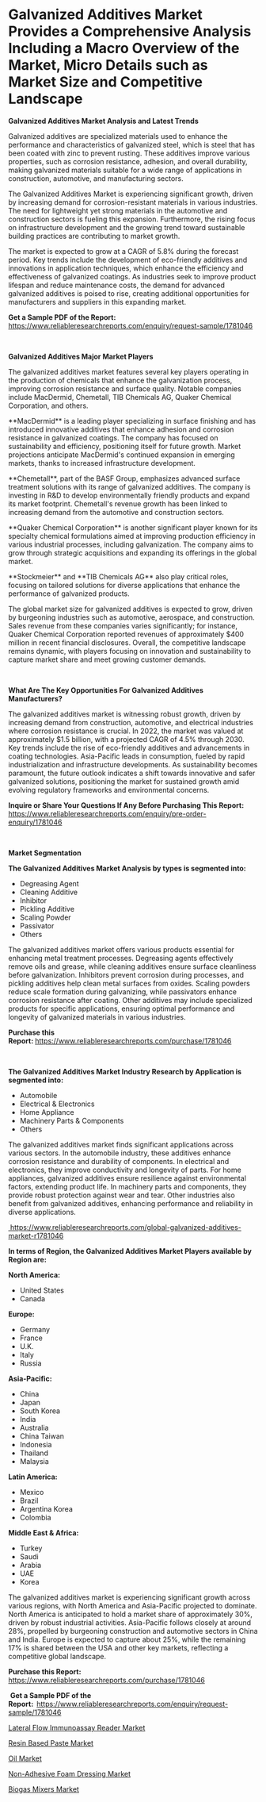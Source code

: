 <p><h1>Galvanized Additives Market Provides a Comprehensive Analysis Including a Macro Overview of the Market, Micro Details such as Market Size and Competitive Landscape</h1></p><p><strong>Galvanized Additives Market Analysis and Latest Trends</strong></p>
<p><p>Galvanized additives are specialized materials used to enhance the performance and characteristics of galvanized steel, which is steel that has been coated with zinc to prevent rusting. These additives improve various properties, such as corrosion resistance, adhesion, and overall durability, making galvanized materials suitable for a wide range of applications in construction, automotive, and manufacturing sectors.</p><p>The Galvanized Additives Market is experiencing significant growth, driven by increasing demand for corrosion-resistant materials in various industries. The need for lightweight yet strong materials in the automotive and construction sectors is fueling this expansion. Furthermore, the rising focus on infrastructure development and the growing trend toward sustainable building practices are contributing to market growth.</p><p>The market is expected to grow at a CAGR of 5.8% during the forecast period. Key trends include the development of eco-friendly additives and innovations in application techniques, which enhance the efficiency and effectiveness of galvanized coatings. As industries seek to improve product lifespan and reduce maintenance costs, the demand for advanced galvanized additives is poised to rise, creating additional opportunities for manufacturers and suppliers in this expanding market.</p></p>
<p><strong>Get a Sample PDF of the Report:&nbsp;</strong> <a href="https://www.reliableresearchreports.com/enquiry/request-sample/1781046?utm_campaign=114&utm_medium=2&utm_source=Github&utm_content=ia&utm_term=08102024&utm_id=galvanized-additives">https://www.reliableresearchreports.com/enquiry/request-sample/1781046</a></p>
<p>&nbsp;</p>
<p><strong>Galvanized Additives Major Market Players</strong></p>
<p><p>The galvanized additives market features several key players operating in the production of chemicals that enhance the galvanization process, improving corrosion resistance and surface quality. Notable companies include MacDermid, Chemetall, TIB Chemicals AG, Quaker Chemical Corporation, and others.</p><p>**MacDermid** is a leading player specializing in surface finishing and has introduced innovative additives that enhance adhesion and corrosion resistance in galvanized coatings. The company has focused on sustainability and efficiency, positioning itself for future growth. Market projections anticipate MacDermid's continued expansion in emerging markets, thanks to increased infrastructure development.</p><p>**Chemetall**, part of the BASF Group, emphasizes advanced surface treatment solutions with its range of galvanized additives. The company is investing in R&D to develop environmentally friendly products and expand its market footprint. Chemetall's revenue growth has been linked to increasing demand from the automotive and construction sectors.</p><p>**Quaker Chemical Corporation** is another significant player known for its specialty chemical formulations aimed at improving production efficiency in various industrial processes, including galvanization. The company aims to grow through strategic acquisitions and expanding its offerings in the global market. </p><p>**Stockmeier** and **TIB Chemicals AG** also play critical roles, focusing on tailored solutions for diverse applications that enhance the performance of galvanized products. </p><p>The global market size for galvanized additives is expected to grow, driven by burgeoning industries such as automotive, aerospace, and construction. Sales revenue from these companies varies significantly; for instance, Quaker Chemical Corporation reported revenues of approximately $400 million in recent financial disclosures. Overall, the competitive landscape remains dynamic, with players focusing on innovation and sustainability to capture market share and meet growing customer demands.</p></p>
<p>&nbsp;</p>
<p><strong>What Are The Key Opportunities For Galvanized Additives Manufacturers?</strong></p>
<p><p>The galvanized additives market is witnessing robust growth, driven by increasing demand from construction, automotive, and electrical industries where corrosion resistance is crucial. In 2022, the market was valued at approximately $1.5 billion, with a projected CAGR of 4.5% through 2030. Key trends include the rise of eco-friendly additives and advancements in coating technologies. Asia-Pacific leads in consumption, fueled by rapid industrialization and infrastructure developments. As sustainability becomes paramount, the future outlook indicates a shift towards innovative and safer galvanized solutions, positioning the market for sustained growth amid evolving regulatory frameworks and environmental concerns.</p></p>
<p><strong>Inquire or Share Your Questions If Any Before Purchasing This Report:</strong> <a href="https://www.reliableresearchreports.com/enquiry/pre-order-enquiry/1781046?utm_campaign=114&utm_medium=2&utm_source=Github&utm_content=ia&utm_term=08102024&utm_id=galvanized-additives">https://www.reliableresearchreports.com/enquiry/pre-order-enquiry/1781046</a></p>
<p>&nbsp;</p>
<p><strong>Market Segmentation</strong></p>
<p><strong>The Galvanized Additives Market Analysis by types is segmented into:</strong></p>
<p><ul><li>Degreasing Agent</li><li>Cleaning Additive</li><li>Inhibitor</li><li>Pickling Additive</li><li>Scaling Powder</li><li>Passivator</li><li>Others</li></ul></p>
<p><p>The galvanized additives market offers various products essential for enhancing metal treatment processes. Degreasing agents effectively remove oils and grease, while cleaning additives ensure surface cleanliness before galvanization. Inhibitors prevent corrosion during processes, and pickling additives help clean metal surfaces from oxides. Scaling powders reduce scale formation during galvanizing, while passivators enhance corrosion resistance after coating. Other additives may include specialized products for specific applications, ensuring optimal performance and longevity of galvanized materials in various industries.</p></p>
<p><strong>Purchase this Report:&nbsp;</strong><a href="https://www.reliableresearchreports.com/purchase/1781046?utm_campaign=114&utm_medium=2&utm_source=Github&utm_content=ia&utm_term=08102024&utm_id=galvanized-additives">https://www.reliableresearchreports.com/purchase/1781046</a></p>
<p>&nbsp;</p>
<p><strong>The Galvanized Additives Market Industry Research by Application is segmented into:</strong></p>
<p><ul><li>Automobile</li><li>Electrical & Electronics</li><li>Home Appliance</li><li>Machinery Parts & Components</li><li>Others</li></ul></p>
<p><p>The galvanized additives market finds significant applications across various sectors. In the automobile industry, these additives enhance corrosion resistance and durability of components. In electrical and electronics, they improve conductivity and longevity of parts. For home appliances, galvanized additives ensure resilience against environmental factors, extending product life. In machinery parts and components, they provide robust protection against wear and tear. Other industries also benefit from galvanized additives, enhancing performance and reliability in diverse applications.</p></p>
<p><a href="https://www.reliableresearchreports.com/global-galvanized-additives-market-r1781046?utm_campaign=114&utm_medium=2&utm_source=Github&utm_content=ia&utm_term=08102024&utm_id=galvanized-additives">&nbsp;https://www.reliableresearchreports.com/global-galvanized-additives-market-r1781046</a></p>
<p><strong>In terms of Region, the Galvanized Additives Market Players available by Region are:</strong></p>
<p>
    <p> <strong> North America: </strong>
        <ul>
            <li>United States</li>
            <li>Canada</li>
        </ul>
        </p> 
    <p> <strong> Europe: </strong>
        <ul>
            <li>Germany</li>
            <li>France</li>
            <li>U.K.</li>
            <li>Italy</li>
            <li>Russia</li>
        </ul>
        </p> 
    <p> <strong> Asia-Pacific: </strong>
        <ul>
            <li>China</li>
            <li>Japan</li>
            <li>South Korea</li>
            <li>India</li>
            <li>Australia</li>
            <li>China Taiwan</li>
            <li>Indonesia</li>
            <li>Thailand</li>
            <li>Malaysia</li>
        </ul>
        </p> 
    <p> <strong> Latin America: </strong>
        <ul>
            <li>Mexico</li>
            <li>Brazil</li>
            <li>Argentina Korea</li>
            <li>Colombia</li>
        </ul>
        </p> 
    <p> <strong> Middle East & Africa: </strong>
        <ul>
            <li>Turkey</li>
            <li>Saudi</li>
            <li>Arabia</li>
            <li>UAE</li>
            <li>Korea</li>
        </ul>
    </p>
    </p>
<p><p>The galvanized additives market is experiencing significant growth across various regions, with North America and Asia-Pacific projected to dominate. North America is anticipated to hold a market share of approximately 30%, driven by robust industrial activities. Asia-Pacific follows closely at around 28%, propelled by burgeoning construction and automotive sectors in China and India. Europe is expected to capture about 25%, while the remaining 17% is shared between the USA and other key markets, reflecting a competitive global landscape.</p></p>
<p><strong>Purchase this Report: </strong><a href="https://www.reliableresearchreports.com/purchase/1781046?utm_campaign=114&utm_medium=2&utm_source=Github&utm_content=ia&utm_term=08102024&utm_id=galvanized-additives">https://www.reliableresearchreports.com/purchase/1781046</a></p>
<p>&nbsp;<strong>Get a Sample PDF of the Report:&nbsp;&nbsp;</strong><a href="https://www.reliableresearchreports.com/enquiry/request-sample/1781046?utm_campaign=114&utm_medium=2&utm_source=Github&utm_content=ia&utm_term=08102024&utm_id=galvanized-additives">https://www.reliableresearchreports.com/enquiry/request-sample/1781046</a></p>
<p><strong></strong></p>
<p><p><a href="https://www.linkedin.com/pulse/exploring-lateral-flow-immunoassay-reader-market-dynamics-po6kc?utm_campaign=114&utm_medium=2&utm_source=Github&utm_content=ia&utm_term=08102024&utm_id=galvanized-additives">Lateral Flow Immunoassay Reader Market</a></p><p><a href="https://github.com/CarolLPettway/Market-Research-Report-List-1/blob/main/resin-based-paste-market.md?utm_campaign=114&utm_medium=2&utm_source=Github&utm_content=ia&utm_term=08102024&utm_id=galvanized-additives">Resin Based Paste Market</a></p><p><a href="https://issuu.com/reportprime-2/docs/oil-market-size-2030.pptx_242236d19b3158?utm_campaign=114&utm_medium=2&utm_source=Github&utm_content=ia&utm_term=08102024&utm_id=galvanized-additives">Oil Market</a></p><p><a href="https://github.com/AlesiaDushku574/Market-Research-Report-List-1/blob/main/non-adhesive-foam-dressing-market.md?utm_campaign=114&utm_medium=2&utm_source=Github&utm_content=ia&utm_term=08102024&utm_id=galvanized-additives">Non-Adhesive Foam Dressing Market</a></p><p><a href="https://www.linkedin.com/pulse/global-biogas-mixers-market-trends-insights-growth-opportunities-cswpe?utm_campaign=114&utm_medium=2&utm_source=Github&utm_content=ia&utm_term=08102024&utm_id=galvanized-additives">Biogas Mixers Market</a></p></p>